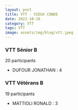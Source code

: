 ```yaml
---
layout: post
title: VTT - VIEUX CONDE
date: 2022-10-16
category: VTT
tags: VTT
image: assets/img/blog/vtt.jpeg
---
```


### VTT Sénior B
20 participants
- DUFOUR JONATHAN : 4

### VTT Vétérans B
19 participants
- MATTIOLI RONALD : 3
